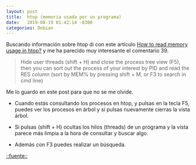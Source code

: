 ```yaml
---
layout: post
title:  htop (memoria usada por un programa)
date:   2019-08-19 01:42:14 -0300
categories: Debian
---
```

Buscando información sobre htop di con este artículo [How to read memory usage in htop?](https://serverfault.com/questions/517483/how-to-read-memory-usage-in-htop) y me ha parecido muy interesante el comentario 39.

> Hide user threads (shift + H) and close the process tree view (F5), then you can sort out the process of your interest by PID and read the RES column (sort by MEM% by pressing shift + M, or F3 to search in cmd line)

Me lo guardo en este post para que no se me olvide.

* Cuando estás consultando los procesos en htop, y pulsas en la tecla F5, puedes ver los procesos en árbol y si pulsas nuevamente cierras la vista árbol.

* Si pulsas (shift + H) ocultas los hilos (threads) de un programa y la vista parece más limpia a la hora de consultar y buscar algo.

* Además con F3 puedes realizar un búsqueda.

[::fuente::](https://serverfault.com/questions/517483/how-to-read-memory-usage-in-htop)